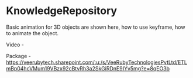# KnowledgeRepository 

Basic animation for 3D objects are shown here, how to use keyframe, how to animate the object.

Video - 

Package - https://veerubytech.sharepoint.com/:u:/s/VeeRubyTechnologiesPvtLtd/ETLmBp04hcVMum19VBzx92cBtvRh3a2SkGiRDnE9IYv5mg?e=8qEO3b
